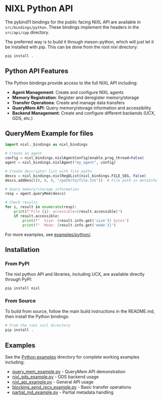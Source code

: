 # NIXL Python API

The pybind11 bindings for the public facing NIXL API are available in `src/bindings/python`. These bindings implement the headers in the `src/api/cpp` directory.

The preferred way is to build it through meson-python, which will just let it be installed with pip. This can be done from the root nixl directory:

```bash
pip install .
```

## Python API Features

The Python bindings provide access to the full NIXL API including:

- **Agent Management**: Create and configure NIXL agents
- **Memory Registration**: Register and deregister memory/storage
- **Transfer Operations**: Create and manage data transfers
- **QueryMem API**: Query memory/storage information and accessibility
- **Backend Management**: Create and configure different backends (UCX, GDS, etc.)

## QueryMem Example for files

```python
import nixl._bindings as nixl_bindings

# Create an agent
config = nixl_bindings.nixlAgentConfig(enable_prog_thread=False)
agent = nixl_bindings.nixlAgent("my_agent", config)

# Create descriptor list with file paths
descs = nixl_bindings.nixlRegDList(nixl_bindings.FILE_SEG, False)
descs.addDesc((0, 0, 0, "/path/to/file.txt"))  # File path in metaInfo

# Query memory/storage information
resp = agent.queryMem(descs)

# Check results
for i, result in enumerate(resp):
    print(f"File {i}: accessible={result.accessible}")
    if result.accessible:
        print(f"  Size: {result.info.get('size')} bytes")
        print(f"  Mode: {result.info.get('mode')}")
```

For more examples, see [examples/python/](../examples/python/).

## Installation

### From PyPI

The nixl python API and libraries, including UCX, are available directly through PyPI:

```bash
pip install nixl
```

### From Source

To build from source, follow the main build instructions in the README.md, then install the Python bindings:

```bash
# From the root nixl directory
pip install .
```

## Examples

See the [Python examples](../examples/python/) directory for complete working examples including:

- [query_mem_example.py](../examples/python/query_mem_example.py) - QueryMem API demonstration
- [nixl_gds_example.py](../examples/python/nixl_gds_example.py) - GDS backend usage
- [nixl_api_example.py](../examples/python/nixl_api_example.py) - General API usage
- [blocking_send_recv_example.py](../examples/python/blocking_send_recv_example.py) - Basic transfer operations
- [partial_md_example.py](../examples/python/partial_md_example.py) - Partial metadata handling